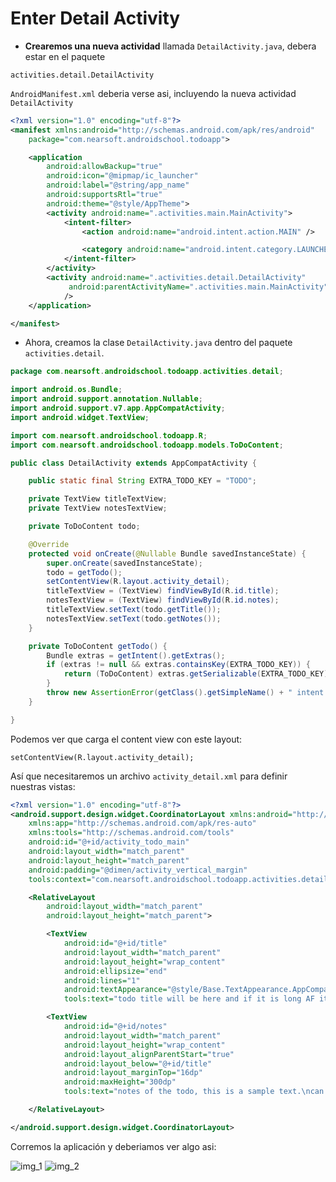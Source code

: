[img_1]:http://i.imgur.com/AT1bxwj.png
[img_2]:http://i.imgur.com/ZyokwNf.png
# Enter Detail Activity

- **Crearemos una nueva actividad** llamada `DetailActivity.java`, debera estar en el paquete

`activities.detail.DetailActivity`

`AndroidManifest.xml` deberia verse asi, incluyendo la nueva actividad `DetailActivity`

```xml
<?xml version="1.0" encoding="utf-8"?>
<manifest xmlns:android="http://schemas.android.com/apk/res/android"
    package="com.nearsoft.androidschool.todoapp">

    <application
        android:allowBackup="true"
        android:icon="@mipmap/ic_launcher"
        android:label="@string/app_name"
        android:supportsRtl="true"
        android:theme="@style/AppTheme">
        <activity android:name=".activities.main.MainActivity">
            <intent-filter>
                <action android:name="android.intent.action.MAIN" />

                <category android:name="android.intent.category.LAUNCHER" />
            </intent-filter>
        </activity>
        <activity android:name=".activities.detail.DetailActivity"
             android:parentActivityName=".activities.main.MainActivity"
            />
    </application>

</manifest>
```

- Ahora, creamos la clase `DetailActivity.java` dentro del paquete `activities.detail`.

```java
package com.nearsoft.androidschool.todoapp.activities.detail;

import android.os.Bundle;
import android.support.annotation.Nullable;
import android.support.v7.app.AppCompatActivity;
import android.widget.TextView;

import com.nearsoft.androidschool.todoapp.R;
import com.nearsoft.androidschool.todoapp.models.ToDoContent;

public class DetailActivity extends AppCompatActivity {

    public static final String EXTRA_TODO_KEY = "TODO";

    private TextView titleTextView;
    private TextView notesTextView;

    private ToDoContent todo;

    @Override
    protected void onCreate(@Nullable Bundle savedInstanceState) {
        super.onCreate(savedInstanceState);
        todo = getTodo();
        setContentView(R.layout.activity_detail);
        titleTextView = (TextView) findViewById(R.id.title);
        notesTextView = (TextView) findViewById(R.id.notes);
        titleTextView.setText(todo.getTitle());
        notesTextView.setText(todo.getNotes());
    }

    private ToDoContent getTodo() {
        Bundle extras = getIntent().getExtras();
        if (extras != null && extras.containsKey(EXTRA_TODO_KEY)) {
            return (ToDoContent) extras.getSerializable(EXTRA_TODO_KEY);
        }
        throw new AssertionError(getClass().getSimpleName() + " intent extras should contain an item");
    }

}
```

Podemos ver que carga el content view con este layout:

`setContentView(R.layout.activity_detail);`

Así que necesitaremos un archivo `activity_detail.xml` para definir nuestras vistas:

```xml
<?xml version="1.0" encoding="utf-8"?>
<android.support.design.widget.CoordinatorLayout xmlns:android="http://schemas.android.com/apk/res/android"
    xmlns:app="http://schemas.android.com/apk/res-auto"
    xmlns:tools="http://schemas.android.com/tools"
    android:id="@+id/activity_todo_main"
    android:layout_width="match_parent"
    android:layout_height="match_parent"
    android:padding="@dimen/activity_vertical_margin"
    tools:context="com.nearsoft.androidschool.todoapp.activities.detail.DetailActivity">

    <RelativeLayout
        android:layout_width="match_parent"
        android:layout_height="match_parent">

        <TextView
            android:id="@+id/title"
            android:layout_width="match_parent"
            android:layout_height="wrap_content"
            android:ellipsize="end"
            android:lines="1"
            android:textAppearance="@style/Base.TextAppearance.AppCompat.Title"
            tools:text="todo title will be here and if it is long AF it will be hidden" />

        <TextView
            android:id="@+id/notes"
            android:layout_width="match_parent"
            android:layout_height="wrap_content"
            android:layout_alignParentStart="true"
            android:layout_below="@+id/title"
            android:layout_marginTop="16dp"
            android:maxHeight="300dp"
            tools:text="notes of the todo, this is a sample text.\ncan contain end of lines\nsomething here" />

    </RelativeLayout>

</android.support.design.widget.CoordinatorLayout>
```

Corremos la aplicación y deberiamos ver algo asi:

![img_1]
![img_2]
